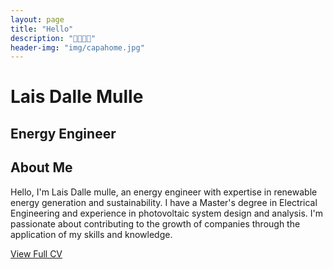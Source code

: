 ```yaml
---
layout: page
title: "Hello"
description: "👋👋👋👋"
header-img: "img/capahome.jpg"
---
```


<h1>Lais Dalle Mulle</h1>
<h2>Energy Engineer</h2>
</div>

<div class="container">
<div class="about-me">
    <h2>About Me</h2>
    <p>Hello, I'm Lais Dalle mulle, an energy engineer with expertise in renewable energy generation and sustainability. I have a Master's degree in Electrical Engineering and experience in photovoltaic system design and analysis. I'm passionate about contributing to the growth of companies through the application of my skills and knowledge.</p>
</div>   
</div>

[View Full CV](https://laisdallemulle.github.io/cv/)